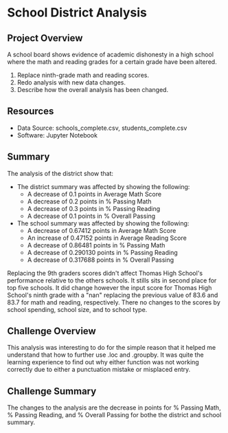 # School District Analysis

## Project Overview
A school board shows evidence of academic dishonesty in a high school where the math and reading grades for a certain grade have been altered.

1. Replace ninth-grade math and reading scores.
2. Redo analysis with new data changes.
3. Describe how the overall analysis has been changed.

## Resources
- Data Source: schools_complete.csv, students_complete.csv
- Software: Jupyter Notebook

## Summary
The analysis of the district show that:
- The district summary was affected by showing the following:
  - A decrease of 0.1 points in Average Math Score
  - A decrease of 0.2 points in % Passing Math
  - A decrease of 0.3 points in % Passing Reading
  - A decrease of 0.1 points in % Overall Passing
- The school summary was affected by showing the following:
  - A decrease of 0.67412 points in Average Math Score
  - An increase of 0.47152 points in Average Reading Score
  - A decrease of 0.86481 points in % Passing Math
  - A decrease of 0.290130 points in % Passing Reading
  - A decrease of 0.317688 points in % Overall Passing

Replacing the 9th graders scores didn't affect Thomas High School's performance relative to the others schools. It stills sits in second place for top five schools.
It did change however the input score for Thomas High School's ninth grade with a "nan" replacing the previous value of 83.6 and 83.7 for math and reading, respectively.
There no changes to the scores by school spending, school size, and to school type.
  
## Challenge Overview
This analysis was interesting to do for the simple reason that it helped me understand that how to further use .loc and .groupby. It was quite the learning experience to find out why either function was not working correctly due to either a punctuation mistake or misplaced entry.

## Challenge Summary
The changes to the analysis are the decrease in points for % Passing Math, % Passing Reading, and % Overall Passing for bothe the district and school summary.
